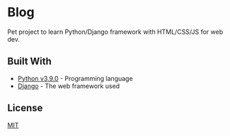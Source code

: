 # Blog

Pet project to learn Python/Django framework with HTML/CSS/JS for web dev.

## Built With

* [Python v3.9.0](https://www.python.org/) - Programming language
* [Django](https://www.djangoproject.com/) - The web framework used

## License
[MIT](https://choosealicense.com/licenses/mit/)
